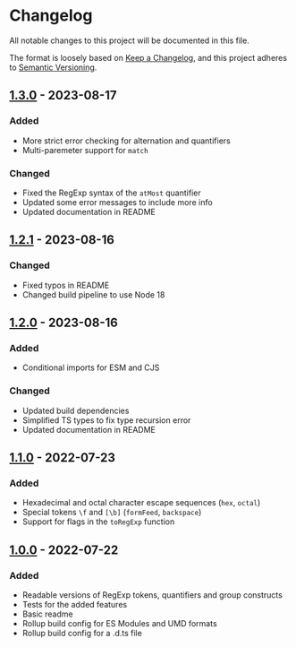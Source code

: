 # Changelog

All notable changes to this project will be documented in this file.

The format is loosely based on [Keep a Changelog](https://keepachangelog.com/en/1.0.0/),
and this project adheres to [Semantic Versioning](https://semver.org/spec/v2.0.0.html).

## [1.3.0] - 2023-08-17

### Added

- More strict error checking for alternation and quantifiers
- Multi-paremeter support for `match`

### Changed

- Fixed the RegExp syntax of the `atMost` quantifier
- Updated some error messages to include more info
- Updated documentation in README

## [1.2.1] - 2023-08-16

### Changed

- Fixed typos in README
- Changed build pipeline to use Node 18

## [1.2.0] - 2023-08-16

### Added

- Conditional imports for ESM and CJS

### Changed

- Updated build dependencies
- Simplified TS types to fix type recursion error
- Updated documentation in README

## [1.1.0] - 2022-07-23

### Added

- Hexadecimal and octal character escape sequences (`hex`, `octal`)
- Special tokens `\f` and `[\b]` (`formFeed`, `backspace`)
- Support for flags in the `toRegExp` function

## [1.0.0] - 2022-07-22

### Added

- Readable versions of RegExp tokens, quantifiers and group constructs
- Tests for the added features
- Basic readme
- Rollup build config for ES Modules and UMD formats
- Rollup build config for a .d.ts file

[1.0.0]: https://github.com/hlysine/readable-regexp/releases/tag/v1.0.0
[1.1.0]: https://github.com/hlysine/readable-regexp/releases/tag/v1.1.0
[1.2.0]: https://github.com/hlysine/readable-regexp/releases/tag/v1.2.0
[1.2.1]: https://github.com/hlysine/readable-regexp/releases/tag/v1.2.1
[1.3.0]: https://github.com/hlysine/readable-regexp/releases/tag/v1.3.0
